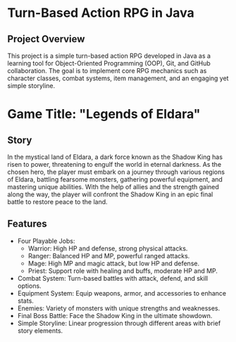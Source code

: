 # Turn-Based Action RPG in Java

## Project Overview

This project is a simple turn-based action RPG developed in Java as a learning tool for Object-Oriented Programming (OOP), Git, and GitHub collaboration. The goal is to implement core RPG mechanics such as character classes, combat systems, item management, and an engaging yet simple storyline.

# Game Title: "Legends of Eldara"

## Story

In the mystical land of Eldara, a dark force known as the Shadow King has risen to power, threatening to engulf the world in eternal darkness. As the chosen hero, the player must embark on a journey through various regions of Eldara, battling fearsome monsters, gathering powerful equipment, and mastering unique abilities. With the help of allies and the strength gained along the way, the player will confront the Shadow King in an epic final battle to restore peace to the land.

## Features

- Four Playable Jobs:
    - Warrior: High HP and defense, strong physical attacks.
    - Ranger: Balanced HP and MP, powerful ranged attacks.
    - Mage: High MP and magic attack, but low HP and defense.
    - Priest: Support role with healing and buffs, moderate HP and MP.
- Combat System: Turn-based battles with attack, defend, and skill options. 
- Equipment System: Equip weapons, armor, and accessories to enhance stats.
- Enemies: Variety of monsters with unique strengths and weaknesses.
- Final Boss Battle: Face the Shadow King in the ultimate showdown.
- Simple Storyline: Linear progression through different areas with brief story elements.
